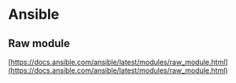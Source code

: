 # Ansible

## Raw module

[https://docs.ansible.com/ansible/latest/modules/raw_module.html](https://docs.ansible.com/ansible/latest/modules/raw_module.html)

